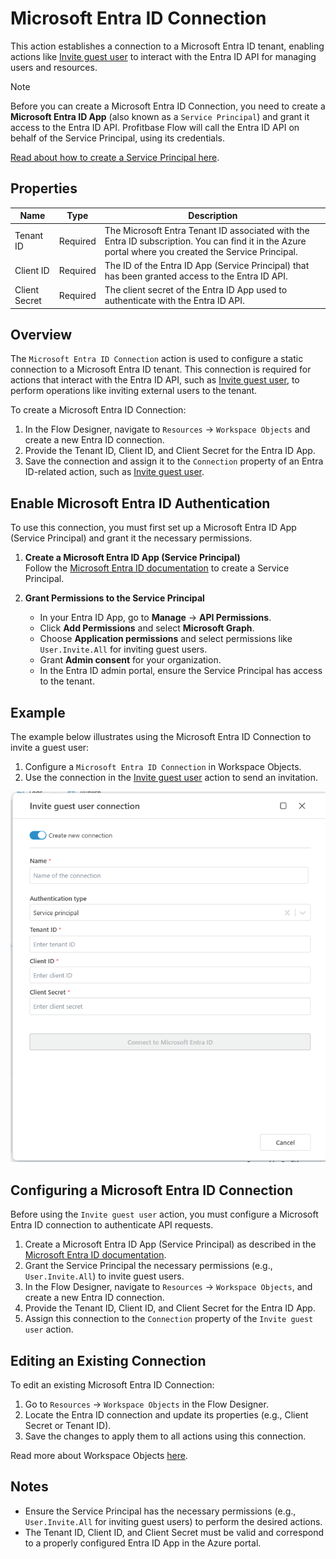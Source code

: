 # Microsoft Entra ID Connection

This action establishes a connection to a Microsoft Entra ID tenant, enabling actions like [Invite guest user](./invite-guest-user.md) to interact with the Entra ID API for managing users and resources.

> [!NOTE]
> Before you can create a Microsoft Entra ID Connection, you need to create a **Microsoft Entra ID App** (also known as a `Service Principal`) and grant it access to the Entra ID API. Profitbase Flow will call the Entra ID API on behalf of the Service Principal, using its credentials.  
>  
> [Read about how to create a Service Principal here](https://learn.microsoft.com/en-us/entra/identity-platform/quickstart-register-app).

## Properties

| Name            | Type     | Description                                                                 |
|-----------------|----------|-----------------------------------------------------------------------------|
| Tenant ID       | Required | The Microsoft Entra Tenant ID associated with the Entra ID subscription. You can find it in the Azure portal where you created the Service Principal. |
| Client ID       | Required | The ID of the Entra ID App (Service Principal) that has been granted access to the Entra ID API. |
| Client Secret   | Required | The client secret of the Entra ID App used to authenticate with the Entra ID API. |

## Overview

The `Microsoft Entra ID Connection` action is used to configure a static connection to a Microsoft Entra ID tenant. This connection is required for actions that interact with the Entra ID API, such as [Invite guest user](./invite-guest-user.md), to perform operations like inviting external users to the tenant.

To create a Microsoft Entra ID Connection:
1. In the Flow Designer, navigate to `Resources` -> `Workspace Objects` and create a new Entra ID connection.
2. Provide the Tenant ID, Client ID, and Client Secret for the Entra ID App.
3. Save the connection and assign it to the `Connection` property of an Entra ID-related action, such as [Invite guest user](./invite-guest-user.md).

## Enable Microsoft Entra ID Authentication

To use this connection, you must first set up a Microsoft Entra ID App (Service Principal) and grant it the necessary permissions.

1. **Create a Microsoft Entra ID App (Service Principal)**  
   Follow the [Microsoft Entra ID documentation](https://learn.microsoft.com/en-us/entra/identity-platform/quickstart-register-app) to create a Service Principal.

2. **Grant Permissions to the Service Principal**  
   - In your Entra ID App, go to **Manage** -> **API Permissions**.
   - Click **Add Permissions** and select **Microsoft Graph**.
   - Choose **Application permissions** and select permissions like `User.Invite.All` for inviting guest users.
   - Grant **Admin consent** for your organization.
   - In the Entra ID admin portal, ensure the Service Principal has access to the tenant.

## Example

The example below illustrates using the Microsoft Entra ID Connection to invite a guest user:
1. Configure a `Microsoft Entra ID Connection` in Workspace Objects.
2. Use the connection in the [Invite guest user](./invite-guest-user.md) action to send an invitation.

![Example Flow](/images/flow/entra-id-connection-example.png)

## Configuring a Microsoft Entra ID Connection

Before using the `Invite guest user` action, you must configure a Microsoft Entra ID connection to authenticate API requests.

1. Create a Microsoft Entra ID App (Service Principal) as described in the [Microsoft Entra ID documentation](https://learn.microsoft.com/en-us/entra/identity-platform/quickstart-register-app).
2. Grant the Service Principal the necessary permissions (e.g., `User.Invite.All`) to invite guest users.
3. In the Flow Designer, navigate to `Resources` -> `Workspace Objects`, and create a new Entra ID connection.
4. Provide the Tenant ID, Client ID, and Client Secret for the Entra ID App.
5. Assign this connection to the `Connection` property of the `Invite guest user` action.

## Editing an Existing Connection

To edit an existing Microsoft Entra ID Connection:
1. Go to `Resources` -> `Workspace Objects` in the Flow Designer.
2. Locate the Entra ID connection and update its properties (e.g., Client Secret or Tenant ID).
3. Save the changes to apply them to all actions using this connection.

Read more about Workspace Objects [here](../../../workspaces/workspace-objects.md).

## Notes
- Ensure the Service Principal has the necessary permissions (e.g., `User.Invite.All` for inviting guest users) to perform the desired actions.
- The Tenant ID, Client ID, and Client Secret must be valid and correspond to a properly configured Entra ID App in the Azure portal.